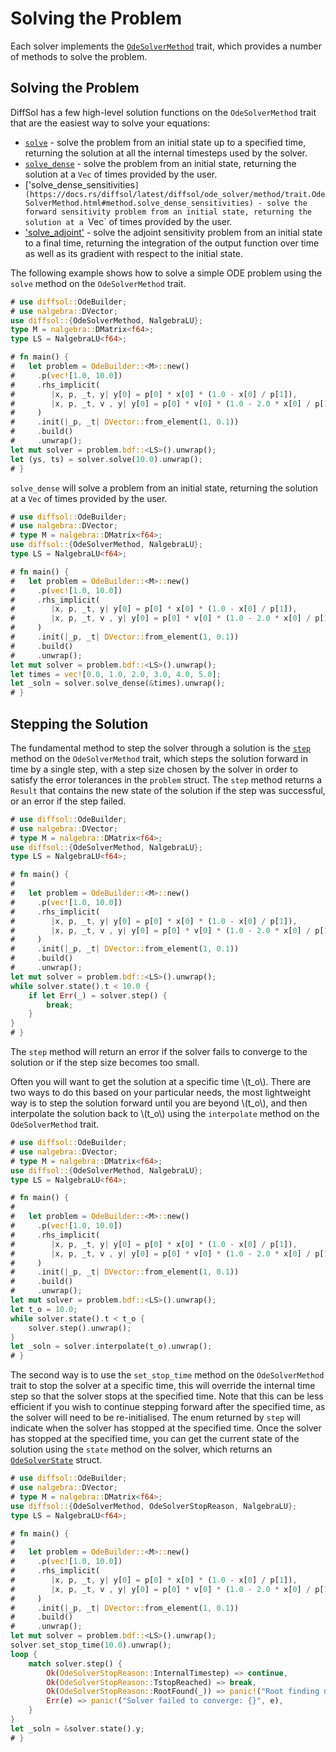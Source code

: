 # Solving the Problem

Each solver implements the [`OdeSolverMethod`](https://docs.rs/diffsol/latest/diffsol/ode_solver/method/trait.OdeSolverMethod.html) trait, which provides a number of methods to solve the problem.

## Solving the Problem

DiffSol has a few high-level solution functions on the `OdeSolverMethod` trait that are the easiest way to solve your equations:
- [`solve`](https://docs.rs/diffsol/latest/diffsol/ode_solver/method/trait.OdeSolverMethod.html#method.solve) - solve the problem from an initial state up to a specified time, returning the solution at all the internal timesteps used by the solver.
- [`solve_dense`](https://docs.rs/diffsol/latest/diffsol/ode_solver/method/trait.OdeSolverMethod.html#method.solve_dense) - solve the problem from an initial state, returning the solution at a `Vec` of times provided by the user.
- ['solve_dense_sensitivities`](https://docs.rs/diffsol/latest/diffsol/ode_solver/method/trait.OdeSolverMethod.html#method.solve_dense_sensitivities) - solve the forward sensitivity problem from an initial state, returning the solution at a `Vec` of times provided by the user.
- ['solve_adjoint'](https://docs.rs/diffsol/latest/diffsol/ode_solver/method/trait.OdeSolverMethod.html#method.solve_adjoint) - solve the adjoint sensitivity problem from an initial state to a final time, returning the integration of the output function over time as well as its gradient with respect to the initial state.

The following example shows how to solve a simple ODE problem using the `solve` method on the `OdeSolverMethod` trait. 

```rust
# use diffsol::OdeBuilder;
# use nalgebra::DVector;
use diffsol::{OdeSolverMethod, NalgebraLU};
type M = nalgebra::DMatrix<f64>;
type LS = NalgebraLU<f64>;

# fn main() {
#   let problem = OdeBuilder::<M>::new()
#     .p(vec![1.0, 10.0])
#     .rhs_implicit(
#        |x, p, _t, y| y[0] = p[0] * x[0] * (1.0 - x[0] / p[1]),
#        |x, p, _t, v , y| y[0] = p[0] * v[0] * (1.0 - 2.0 * x[0] / p[1]),
#     )
#     .init(|_p, _t| DVector::from_element(1, 0.1))
#     .build()
#     .unwrap();
let mut solver = problem.bdf::<LS>().unwrap();
let (ys, ts) = solver.solve(10.0).unwrap();
# }
```

`solve_dense` will solve a problem from an initial state, returning the solution at a `Vec` of times provided by the user.

```rust
# use diffsol::OdeBuilder;
# use nalgebra::DVector;
# type M = nalgebra::DMatrix<f64>;
use diffsol::{OdeSolverMethod, NalgebraLU};
type LS = NalgebraLU<f64>;

# fn main() {
#   let problem = OdeBuilder::<M>::new()
#     .p(vec![1.0, 10.0])
#     .rhs_implicit(
#        |x, p, _t, y| y[0] = p[0] * x[0] * (1.0 - x[0] / p[1]),
#        |x, p, _t, v , y| y[0] = p[0] * v[0] * (1.0 - 2.0 * x[0] / p[1]),
#     )
#     .init(|_p, _t| DVector::from_element(1, 0.1))
#     .build()
#     .unwrap();
let mut solver = problem.bdf::<LS>().unwrap();
let times = vec![0.0, 1.0, 2.0, 3.0, 4.0, 5.0];
let _soln = solver.solve_dense(&times).unwrap();
# }
```

## Stepping the Solution

The fundamental method to step the solver through a solution is the [`step`](https://docs.rs/diffsol/latest/diffsol/ode_solver/method/trait.OdeSolverMethod.html#tymethod.step) method on the `OdeSolverMethod` trait, which steps the solution forward in time by a single step, with a step size chosen by the solver in order to satisfy the error tolerances in the `problem` struct. The `step` method returns a `Result` that contains the new state of the solution if the step was successful, or an error if the step failed.

```rust
# use diffsol::OdeBuilder;
# use nalgebra::DVector;
# type M = nalgebra::DMatrix<f64>;
use diffsol::{OdeSolverMethod, NalgebraLU};
type LS = NalgebraLU<f64>;

# fn main() {
# 
#   let problem = OdeBuilder::<M>::new()
#     .p(vec![1.0, 10.0])
#     .rhs_implicit(
#        |x, p, _t, y| y[0] = p[0] * x[0] * (1.0 - x[0] / p[1]),
#        |x, p, _t, v , y| y[0] = p[0] * v[0] * (1.0 - 2.0 * x[0] / p[1]),
#     )
#     .init(|_p, _t| DVector::from_element(1, 0.1))
#     .build()
#     .unwrap();
let mut solver = problem.bdf::<LS>().unwrap();
while solver.state().t < 10.0 {
    if let Err(_) = solver.step() {
        break;
    }
}
# }
```

The `step` method will return an error if the solver fails to converge to the solution or if the step size becomes too small.

Often you will want to get the solution at a specific time \\(t_o\\). There are two ways to do this based on your particular needs, the most lightweight way is to step the solution forward
until you are beyond \\(t_o\\), and then interpolate the solution back to \\(t_o\\) using the `interpolate` method on the `OdeSolverMethod` trait. 

```rust
# use diffsol::OdeBuilder;
# use nalgebra::DVector;
# type M = nalgebra::DMatrix<f64>;
use diffsol::{OdeSolverMethod, NalgebraLU};
type LS = NalgebraLU<f64>;

# fn main() {
# 
#   let problem = OdeBuilder::<M>::new()
#     .p(vec![1.0, 10.0])
#     .rhs_implicit(
#        |x, p, _t, y| y[0] = p[0] * x[0] * (1.0 - x[0] / p[1]),
#        |x, p, _t, v , y| y[0] = p[0] * v[0] * (1.0 - 2.0 * x[0] / p[1]),
#     )
#     .init(|_p, _t| DVector::from_element(1, 0.1))
#     .build()
#     .unwrap();
let mut solver = problem.bdf::<LS>().unwrap();
let t_o = 10.0;
while solver.state().t < t_o {
    solver.step().unwrap();
}
let _soln = solver.interpolate(t_o).unwrap();
# }
```

The second way is to use the `set_stop_time` method on the `OdeSolverMethod` trait to stop the solver at a specific time, this will override the internal time step so that the solver stops at the specified time.
Note that this can be less efficient if you wish to continue stepping forward after the specified time, as the solver will need to be re-initialised.
The enum returned by `step` will indicate when the solver has stopped at the specified time.
Once the solver has stopped at the specified time, you can get the current state of the solution using the `state` method on the solver, which returns an [`OdeSolverState`](https://docs.rs/diffsol/latest/diffsol/ode_solver/method/struct.OdeSolverState.html) struct.

```rust
# use diffsol::OdeBuilder;
# use nalgebra::DVector;
# type M = nalgebra::DMatrix<f64>;
use diffsol::{OdeSolverMethod, OdeSolverStopReason, NalgebraLU};
type LS = NalgebraLU<f64>;

# fn main() {
# 
#   let problem = OdeBuilder::<M>::new()
#     .p(vec![1.0, 10.0])
#     .rhs_implicit(
#        |x, p, _t, y| y[0] = p[0] * x[0] * (1.0 - x[0] / p[1]),
#        |x, p, _t, v , y| y[0] = p[0] * v[0] * (1.0 - 2.0 * x[0] / p[1]),
#     )
#     .init(|_p, _t| DVector::from_element(1, 0.1))
#     .build()
#     .unwrap();
let mut solver = problem.bdf::<LS>().unwrap();
solver.set_stop_time(10.0).unwrap();
loop {
    match solver.step() {
        Ok(OdeSolverStopReason::InternalTimestep) => continue,
        Ok(OdeSolverStopReason::TstopReached) => break,
        Ok(OdeSolverStopReason::RootFound(_)) => panic!("Root finding not used"),
        Err(e) => panic!("Solver failed to converge: {}", e),
    }
}
let _soln = &solver.state().y;
# }
```

